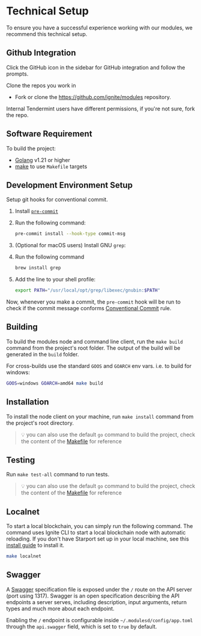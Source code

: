 # Technical Setup

To ensure you have a successful experience working with our modules, we recommend this technical setup.

## Github Integration

Click the GitHub icon in the sidebar for GitHub integration and follow the prompts.

Clone the repos you work in

- Fork or clone the https://github.com/ignite/modules repository.

Internal Tendermint users have different permissions, if you're not sure, fork the repo.

## Software Requirement

To build the project:

- [Golang](https://golang.org/dl/) v1.21 or higher
- [make](https://www.gnu.org/software/make/) to use `Makefile` targets

## Development Environment Setup

Setup git hooks for conventional commit. 

1. Install [`pre-commit`](https://pre-commit.com/)

2. Run the following command:
    ```bash
    pre-commit install --hook-type commit-msg
    ```

3. (Optional for macOS users) Install GNU `grep`:

4. Run the following command
    ```bash
    brew install grep
    ```

5. Add the line to your shell profile:
    ```bash
    export PATH="/usr/local/opt/grep/libexec/gnubin:$PATH"
    ```

Now, whenever you make a commit, the `pre-commit` hook will be run to check if the commit message conforms [Conventional Commit](https://www.conventionalcommits.org/) rule.

## Building

To build the modules node and command line client, run the `make build` command from the project's root folder. The output of the build will be generated in the `build` folder.

For cross-builds use the standard `GOOS` and `GOARCH` env vars. i.e. to build for windows:

```bash
GOOS=windows GOARCH=amd64 make build
```

## Installation

To install the node client on your machine, run `make install` command from the project's root directory. 

> 💡 you can also use the default `go` command to build the project, check the content of the [Makefile](https://github.com/ignite/modules/blob/main/Makefile#L77) for reference

## Testing

Run `make test-all` command to run tests.

> 💡 you can also use the default `go` command to build the project, check the content of the [Makefile](https://github.com/ignite/modules/blob/main/Makefile#L128) for reference

## Localnet

To start a local blockchain, you can simply run the following command. The command uses Ignite CLI to start a local blockchain node with automatic reloading. If you don't have Starport set up in your local machine, see this [install guide](https://docs.ignite.com/#install-starport) to install it.  

```bash
make localnet
```

## Swagger

A [Swagger](https://swagger.io/) specification file is exposed under the `/` route on the API server (port using 1317). Swagger is an open specification describing the API endpoints a server serves, including description, input arguments, return types and much more about each endpoint. 

Enabling the `/` endpoint is configurable inside `~/.modulesd/config/app.toml` through the `api.swagger` field, which is set to `true` by default.


